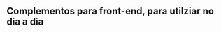 Complementos para front-end, para utilziar no dia a dia
----------------------------------------------------

